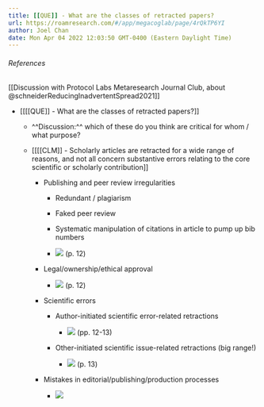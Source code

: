 ```yaml
---
title: [[QUE]] - What are the classes of retracted papers?
url: https://roamresearch.com/#/app/megacoglab/page/4rQkTP6YI
author: Joel Chan
date: Mon Apr 04 2022 12:03:50 GMT-0400 (Eastern Daylight Time)
---
```




###### References

[[Discussion with Protocol Labs Metaresearch Journal Club, about @schneiderReducingInadvertentSpread2021]]

- [[[[QUE]] - What are the classes of retracted papers?]]

    - ^^Discussion:^^ which of these do you think are critical for whom / what purpose?

    - [[[[CLM]] - Scholarly articles are retracted for a wide range of reasons, and not all concern substantive errors relating to the core scientific or scholarly contribution]]

        - Publishing and peer review irregularities

            - Redundant / plagiarism

            - Faked peer review

            - Systematic manipulation of citations in article to pump up bib numbers

            - ![](https://firebasestorage.googleapis.com/v0/b/firescript-577a2.appspot.com/o/imgs%2Fapp%2Fmegacoglab%2FKgrNR_eHdL.png?alt=media&token=4cd7d653-229c-48fb-97a1-fc99c70ce6fa) (p. 12)

        - Legal/ownership/ethical approval

            - ![](https://firebasestorage.googleapis.com/v0/b/firescript-577a2.appspot.com/o/imgs%2Fapp%2Fmegacoglab%2Fz4yNdKfdRC.png?alt=media&token=216a07f0-a903-4451-a344-c9002ef694bd) (p. 12)

        - Scientific errors

            - Author-initiated scientific error-related retractions

                - ![](https://firebasestorage.googleapis.com/v0/b/firescript-577a2.appspot.com/o/imgs%2Fapp%2Fmegacoglab%2Fplu_b7w5P5.png?alt=media&token=a5a931a8-41af-4319-94e9-e5ec659c993a) (pp. 12-13)

            - Other-initiated scientific issue-related retractions (big range!)

                - ![](https://firebasestorage.googleapis.com/v0/b/firescript-577a2.appspot.com/o/imgs%2Fapp%2Fmegacoglab%2FfQ3OuQqTKH.png?alt=media&token=72b88957-d5b9-4cc7-be0a-160b295c2d22) (p. 13)

        - Mistakes in editorial/publishing/production processes

            - ![](https://firebasestorage.googleapis.com/v0/b/firescript-577a2.appspot.com/o/imgs%2Fapp%2Fmegacoglab%2FFeKt7zCVEt.png?alt=media&token=6738078b-67ee-47cc-b20c-fc8c6b4796d3)
